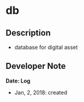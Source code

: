# db

## Description
+   database for digital asset

## Developer Note

__Date: Log__

+   Jan, 2, 2018: created













